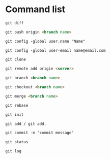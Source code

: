 # Command list

```markdown
git diff 
```

```markdown
git push origin <branch name>
```

```markdown
git config -global user.name "Name"
```

```markdown
git config -global user-email name@email.com
```

```markdown
git clone 
```

```markdown
git remote add origin <server>
```

```markdown
git branch <branch name>
```

```markdown
git checkout <branch name>
```

```markdown
git merge <branch name>
```

```markdown
git rebase
```

```markdown
git init
```

```markdown
git add / git add.
```

```markdown
git commit -m "commit message"
```

```markdown
git status 
```

```markdown
git log
```



